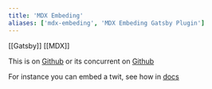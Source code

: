```yaml
---
title: 'MDX Embeding'
aliases: ['mdx-embeding', 'MDX Embeding Gatsby Plugin']
---
```


[[Gatsby]] [[MDX]]

This is on [Github](https://github.com/PaulieScanlon/gatsby-mdx-embed) or its concurrent on [Github](https://github.com/MichaelDeBoey/gatsby-remark-embedder)

For instance you can embed a twit, see how in [docs](https://gatsby-mdx-embed.netlify.app/src-components-twitter-tweet)

<Tweet tweetLink="PaulieScanlon/status/1201514996838141952" theme="dark" />
